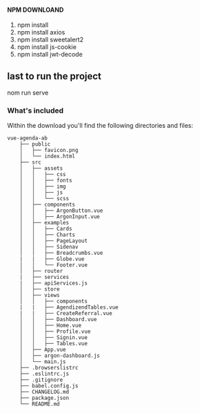#### NPM DOWNLOAND
1. npm install
2. npm install axios
3. npm install sweetalert2
4. npm install js-cookie
5. npm install jwt-decode

## last to run the project
nom run serve

### What's included

Within the download you'll find the following directories and files:

```
vue-agenda-ab
    ├── public
    │   ├── favicon.png
    │   └── index.html
    ├── src
    │   ├── assets
    │   │   ├── css
    │   │   ├── fonts
    │   │   ├── img
    │   │   ├── js
    │   │   └── scss
    │   ├── components
    │   │   ├── ArgonButton.vue
    │   │   ├── ArgonInput.vue
    │   ├── examples
    │   │   ├── Cards
    │   │   ├── Charts
    │   │   ├── PageLayout
    │   │   ├── Sidenav
    │   │   ├── Breadcrumbs.vue
    |   |   ├── Globe.vue
    │   │   └── Footer.vue
    │   ├── router
    |   ├── services
    |   ├── apiServices.js
    │   ├── store
    │   ├── views
    │   │   ├── components
    |   |   ├── AgendizendTables.vue
    |   |   ├── CreateReferral.vue
    │   │   ├── Dashboard.vue
    │   │   ├── Home.vue
    │   │   ├── Profile.vue
    │   │   ├── Signin.vue
    │   │   ├── Tables.vue
    │   ├── App.vue
    │   ├── argon-dashboard.js
    │   └── main.js
    ├── .browserslistrc
    ├── .eslintrc.js
    ├── .gitignore
    ├── babel.config.js
    ├── CHANGELOG.md
    ├── package.json
    └── README.md
```




